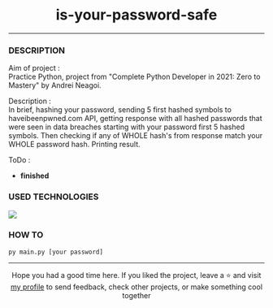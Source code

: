 # <div align="center">is-your-password-safe</div>
***
### DESCRIPTION
Aim of project :  
Practice Python, project from "Complete Python Developer in 2021: Zero to Mastery" by Andrei Neagoi.

Description :  
In brief, hashing your password, sending 5 first hashed symbols to haveibeenpwned.com API, getting response with all hashed passwords that were seen in data breaches starting with your password first 5 hashed symbols. Then checking if any of WHOLE hash's from response match your WHOLE password hash. Printing result.

ToDo :  
- **finished**

### USED TECHNOLOGIES
<span>
<img src="https://img.shields.io/badge/Python-FFD43B?style=for-the-badge&logo=python&logoColor=darkgreen"/>  
</span>  

### HOW TO
`py main.py [your password]` 

***

<div align="center">Hope you had a good time here. If you liked the project, leave a ⭐ and visit <a href="https://github.com/ArziPL">my profile</a> to send feedback, check other projects, or make something cool together</p> 
